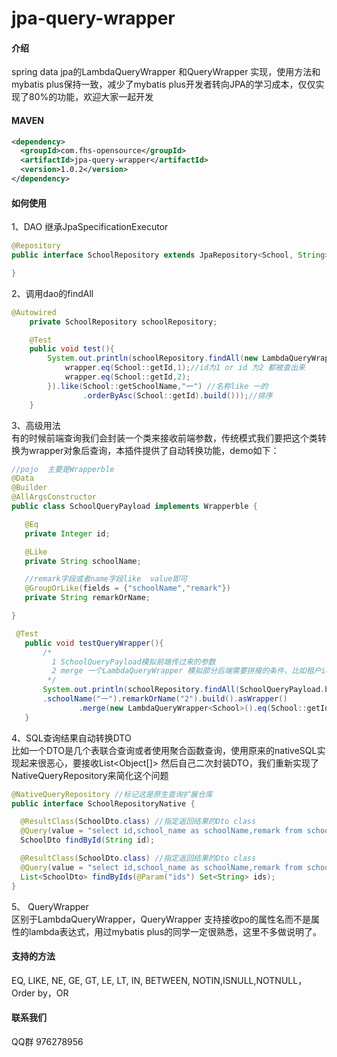 # jpa-query-wrapper

#### 介绍
spring data jpa的LambdaQueryWrapper 和QueryWrapper 实现，使用方法和mybatis plus保持一致，减少了mybatis plus开发者转向JPA的学习成本，仅仅实现了80%的功能，欢迎大家一起开发

#### MAVEN
```xml
<dependency>
  <groupId>com.fhs-opensource</groupId>
  <artifactId>jpa-query-wrapper</artifactId>
  <version>1.0.2</version>
</dependency>
```

#### 如何使用
1、DAO 继承JpaSpecificationExecutor

``` java
@Repository
public interface SchoolRepository extends JpaRepository<School, String>, JpaSpecificationExecutor<School> {

}
```
2、调用dao的findAll

``` java
@Autowired
    private SchoolRepository schoolRepository;

    @Test
    public void test(){
        System.out.println(schoolRepository.findAll(new LambdaQueryWrapper<School>().or(wrapper->{
            wrapper.eq(School::getId,1);//id为1 or id 为2 都被查出来
            wrapper.eq(School::getId,2);
        }).like(School::getSchoolName,"一") //名称like 一的
                .orderByAsc(School::getId).build()));//排序
    }
```
3、高级用法   
 有的时候前端查询我们会封装一个类来接收前端参数，传统模式我们要把这个类转换为wrapper对象后查询，本插件提供了自动转换功能，demo如下：
 ``` java
 //pojo  主要是Wrapperble
 @Data
@Builder
@AllArgsConstructor
public class SchoolQueryPayload implements Wrapperble {

    @Eq
    private Integer id;

    @Like
    private String schoolName;

    //remark字段或者name字段like  value即可
    @GroupOrLike(fields = {"schoolName","remark"})
    private String remarkOrName;

}

  @Test
    public void testQueryWrapper(){
        /*
          1 SchoolQueryPayload模拟前端传过来的参数
          2 merge 一个LambdaQueryWrapper 模拟部分后端需要拼接的条件，比如租户id  用户id之类的
         */
        System.out.println(schoolRepository.findAll(SchoolQueryPayload.builder()
		.schoolName("一").remarkOrName("2").build().asWrapper()
                .merge(new LambdaQueryWrapper<School>().eq(School::getId,1)).build()));
    }
 ```
 4、SQL查询结果自动转换DTO   
 比如一个DTO是几个表联合查询或者使用聚合函数查询，使用原来的nativeSQL实现起来很恶心，要接收List<Object[]> 然后自己二次封装DTO，我们重新实现了NativeQueryRepository来简化这个问题
  ``` java
  @NativeQueryRepository //标记这是原生查询扩展仓库
public interface SchoolRepositoryNative {

    @ResultClass(SchoolDto.class) //指定返回结果的Dto class
    @Query(value = "select id,school_name as schoolName,remark from school where id =?1",nativeQuery = true)
    SchoolDto findById(String id);

    @ResultClass(SchoolDto.class) //指定返回结果的Dto class
    @Query(value = "select id,school_name as schoolName,remark from school where id in (:ids)",nativeQuery = true)
    List<SchoolDto> findByIds(@Param("ids") Set<String> ids);
}

  ```
 5、 QueryWrapper   
 区别于LambdaQueryWrapper，QueryWrapper 支持接收po的属性名而不是属性的lambda表达式，用过mybatis plus的同学一定很熟悉，这里不多做说明了。
#### 支持的方法
 EQ, LIKE, NE, GE, GT, LE, LT, IN, BETWEEN, NOTIN,ISNULL,NOTNULL，Order by，OR
#### 联系我们
QQ群 976278956